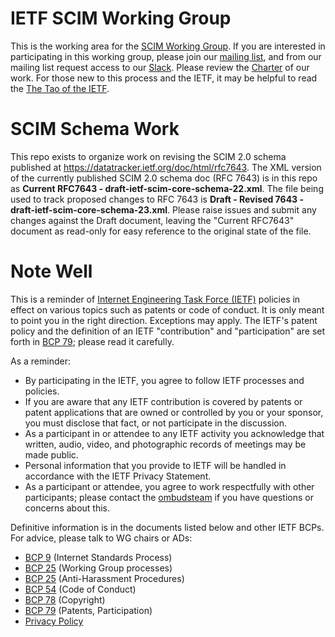 # IETF SCIM Working Group

This is the working area for the [SCIM Working Group](https://datatracker.ietf.org/wg/scim).   If you are interested in participating in this working group, please join our [mailing list](https://www.ietf.org/mailman/listinfo/scim), and from our mailing list request access to our [Slack]( https://scim.slack.com/).  Please review the [Charter](https://datatracker.ietf.org/doc/charter-ietf-scim/) of our work.  For those new to this process and the IETF, it may be helpful to read the [The Tao of the IETF](https://www.ietf.org/tao.html).

# SCIM Schema Work

This repo exists to organize work on revising the SCIM 2.0 schema published at https://datatracker.ietf.org/doc/html/rfc7643. The XML version of the currently published SCIM 2.0 schema doc (RFC 7643) is in this repo as **Current RFC7643 - draft-ietf-scim-core-schema-22.xml**. The file being used to track proposed changes to RFC 7643 is **Draft - Revised 7643 - draft-ietf-scim-core-schema-23.xml**. Please raise issues and submit any changes against the Draft document, leaving the "Current RFC7643" document as read-only for easy reference to the original state of the file.  

# Note Well

This is a reminder of [Internet Engineering Task Force
(IETF)](https://www.ietf.org/) policies in effect on various topics such
as patents or code of conduct. It is only meant to point you in the
right direction. Exceptions may apply. The IETF's patent policy and the
definition of an IETF "contribution" and "participation" are set forth
in [BCP 79](https://www.rfc-editor.org/info/bcp79); please read it
carefully.

As a reminder:

  - By participating in the IETF, you agree to follow IETF processes and
    policies.
  - If you are aware that any IETF contribution is covered by patents or
    patent applications that are owned or controlled by you or your
    sponsor, you must disclose that fact, or not participate in the
    discussion.
  - As a participant in or attendee to any IETF activity you acknowledge
    that written, audio, video, and photographic records of meetings may
    be made public.
  - Personal information that you provide to IETF will be handled in
    accordance with the IETF Privacy Statement.
  - As a participant or attendee, you agree to work respectfully with
    other participants; please contact the
    [ombudsteam](https://www.ietf.org/contact/ombudsteam/) if you have
    questions or concerns about this.

Definitive information is in the documents listed below and other IETF
BCPs. For advice, please talk to WG chairs or ADs:

  - [BCP 9](https://www.rfc-editor.org/info/bcp9) (Internet Standards
    Process)
  - [BCP 25](https://www.rfc-editor.org/info/bcp25) (Working Group
    processes)
  - [BCP 25](https://www.rfc-editor.org/info/bcp25) (Anti-Harassment
    Procedures)
  - [BCP 54](https://www.rfc-editor.org/info/bcp54) (Code of Conduct)
  - [BCP 78](https://www.rfc-editor.org/info/bcp78) (Copyright)
  - [BCP 79](https://www.rfc-editor.org/info/bcp79) (Patents,
    Participation)
  - [Privacy Policy](https://www.ietf.org/privacy-policy/)
